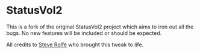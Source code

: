 # StatusVol2
This is a fork of the original StatusVol2 project which aims to iron out all the bugs. No new features will be included or should be expected.

All credits to [Steve Rolfe](https://github.com/srolfe) who brought this tweak to life.
